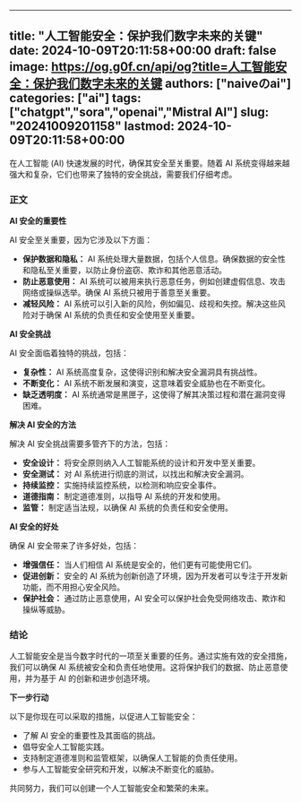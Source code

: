 
---
title: "人工智能安全：保护我们数字未来的关键"
date: 2024-10-09T20:11:58+00:00
draft: false
image: https://og.g0f.cn/api/og?title=人工智能安全：保护我们数字未来的关键
authors: ["naiveのai"]
categories: ["ai"]
tags: ["chatgpt","sora","openai","Mistral AI"]
slug: "20241009201158"
lastmod: 2024-10-09T20:11:58+00:00
---
在人工智能 (AI) 快速发展的时代，确保其安全至关重要。随着 AI 系统变得越来越强大和复杂，它们也带来了独特的安全挑战，需要我们仔细考虑。

### 正文

**AI 安全的重要性**

AI 安全至关重要，因为它涉及以下方面：

- **保护数据和隐私：** AI 系统处理大量数据，包括个人信息。确保数据的安全性和隐私至关重要，以防止身份盗窃、欺诈和其他恶意活动。
- **防止恶意使用：** AI 系统可以被用来执行恶意任务，例如创建虚假信息、攻击网络或操纵选举。确保 AI 系统只被用于善意至关重要。
- **减轻风险：** AI 系统可以引入新的风险，例如偏见、歧视和失控。解决这些风险对于确保 AI 系统的负责任和安全使用至关重要。

**AI 安全挑战**

AI 安全面临着独特的挑战，包括：

- **复杂性：** AI 系统高度复杂，这使得识别和解决安全漏洞具有挑战性。
- **不断变化：** AI 系统不断发展和演变，这意味着安全威胁也在不断变化。
- **缺乏透明度：** AI 系统通常是黑匣子，这使得了解其决策过程和潜在漏洞变得困难。

**解决 AI 安全的方法**

解决 AI 安全挑战需要多管齐下的方法，包括：

- **安全设计：** 将安全原则纳入人工智能系统的设计和开发中至关重要。
- **安全测试：** 对 AI 系统进行彻底的测试，以找出和解决安全漏洞。
- **持续监控：** 实施持续监控系统，以检测和响应安全事件。
- **道德指南：** 制定道德准则，以指导 AI 系统的开发和使用。
- **监管：** 制定适当法规，以确保 AI 系统的负责任和安全使用。

**AI 安全的好处**

确保 AI 安全带来了许多好处，包括：

- **增强信任：** 当人们相信 AI 系统是安全的，他们更有可能使用它们。
- **促进创新：** 安全的 AI 系统为创新创造了环境，因为开发者可以专注于开发新功能，而不用担心安全风险。
- **保护社会：** 通过防止恶意使用，AI 安全可以保护社会免受网络攻击、欺诈和操纵等威胁。

### 结论

人工智能安全是当今数字时代的一项至关重要的任务。通过实施有效的安全措施，我们可以确保 AI 系统被安全和负责任地使用。这将保护我们的数据、防止恶意使用，并为基于 AI 的创新和进步创造环境。

**下一步行动**

以下是你现在可以采取的措施，以促进人工智能安全：

- 了解 AI 安全的重要性及其面临的挑战。
- 倡导安全人工智能实践。
- 支持制定道德准则和监管框架，以确保人工智能的负责任使用。
- 参与人工智能安全研究和开发，以解决不断变化的威胁。

共同努力，我们可以创建一个人工智能安全和繁荣的未来。